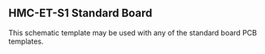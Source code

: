 HMC-ET-S1 Standard Board
------------------------

This schematic template may be used with any of the 
standard board PCB templates.